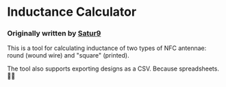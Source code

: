 # Inductance Calculator
### Originally written by [Satur9](https://forum.dangerousthings.com/u/satur9/summary)

This is a tool for calculating inductance of two types of NFC antennae: round (wound wire) and "square" (printed).

[simple example]: https://github.com/michaelfaith84/Inductance_Calculator/blob/master/valid.png "A simple example"

[invalid inductance example]: https://github.com/michaelfaith84/Inductance_Calculator/blob/master/invalid.png "An example of the inductance validation"

The tool also supports exporting designs as a CSV. Because spreadsheets. 😵‍💫

